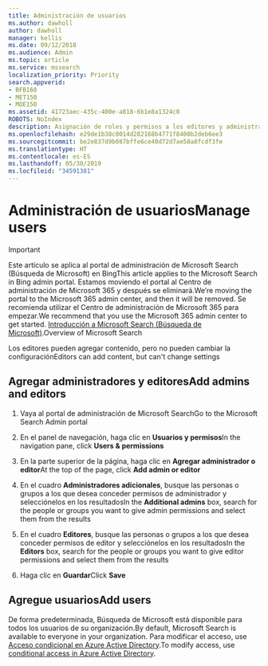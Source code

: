 ```yaml
---
title: Administración de usuarios
ms.author: dawholl
author: dawholl
manager: kellis
ms.date: 09/12/2018
ms.audience: Admin
ms.topic: article
ms.service: mssearch
localization_priority: Priority
search.appverid:
- BFB160
- MET150
- MOE150
ms.assetid: 41723aec-435c-400e-a818-6b1e8a1324c0
ROBOTS: NoIndex
description: Asignación de roles y permisos a los editores y administradores de Búsqueda de Microsoft
ms.openlocfilehash: e29de1b38c0014d282168b4771f8400b2deb6ee3
ms.sourcegitcommit: be2e837d9b087bffe6ce40d72d7ae58a8fcdf3fe
ms.translationtype: HT
ms.contentlocale: es-ES
ms.lasthandoff: 05/30/2019
ms.locfileid: "34591381"
---
```

# <a name="manage-users"></a><span data-ttu-id="50ad5-103">Administración de usuarios</span><span class="sxs-lookup"><span data-stu-id="50ad5-103">Manage users</span></span>

> [!IMPORTANT]
> <span data-ttu-id="50ad5-104">Este artículo se aplica al portal de administración de Microsoft Search (Búsqueda de Microsoft) en Bing</span><span class="sxs-lookup"><span data-stu-id="50ad5-104">This article applies to the Microsoft Search in Bing admin portal.</span></span> <span data-ttu-id="50ad5-105">Estamos moviendo el portal al Centro de administración de Microsoft 365 y después se eliminará.</span><span class="sxs-lookup"><span data-stu-id="50ad5-105">We’re moving the portal to the Microsoft 365 admin center, and then it will be removed.</span></span> <span data-ttu-id="50ad5-106">Se recomienda utilizar el Centro de administración de Microsoft 365 para empezar.</span><span class="sxs-lookup"><span data-stu-id="50ad5-106">We recommend that you use the Microsoft 365 admin center to get started.</span></span> <span data-ttu-id="50ad5-107">[Introducción a Microsoft Search (Búsqueda de Microsoft)](overview-microsoft-search.md).</span><span class="sxs-lookup"><span data-stu-id="50ad5-107">Overview of Microsoft Search</span></span>
    
<span data-ttu-id="50ad5-108">Los editores pueden agregar contenido, pero no pueden cambiar la configuración</span><span class="sxs-lookup"><span data-stu-id="50ad5-108">Editors can add content, but can't change settings</span></span>
  
## <a name="add-admins-and-editors"></a><span data-ttu-id="50ad5-109">Agregar administradores y editores</span><span class="sxs-lookup"><span data-stu-id="50ad5-109">Add admins and editors</span></span>

1. <span data-ttu-id="50ad5-110">Vaya al portal de administración de Microsoft Search</span><span class="sxs-lookup"><span data-stu-id="50ad5-110">Go to the Microsoft Search Admin portal</span></span>
    
2. <span data-ttu-id="50ad5-111">En el panel de navegación, haga clic en **Usuarios y permisos**</span><span class="sxs-lookup"><span data-stu-id="50ad5-111">In the navigation pane, click **Users &amp; permissions**</span></span>
    
3. <span data-ttu-id="50ad5-112">En la parte superior de la página, haga clic en **Agregar administrador o editor**</span><span class="sxs-lookup"><span data-stu-id="50ad5-112">At the top of the page, click **Add admin or editor**</span></span>
    
4. <span data-ttu-id="50ad5-113">En el cuadro **Administradores adicionales**, busque las personas o grupos a los que desea conceder permisos de administrador y selecciónelos en los resultados</span><span class="sxs-lookup"><span data-stu-id="50ad5-113">In the **Additional admins** box, search for the people or groups you want to give admin permissions and select them from the results</span></span> 
    
5. <span data-ttu-id="50ad5-114">En el cuadro **Editores**, busque las personas o grupos a los que desea conceder permisos de editor y selecciónelos en los resultados</span><span class="sxs-lookup"><span data-stu-id="50ad5-114">In the **Editors** box, search for the people or groups you want to give editor permissions and select them from the results</span></span> 
    
6. <span data-ttu-id="50ad5-115">Haga clic en **Guardar**</span><span class="sxs-lookup"><span data-stu-id="50ad5-115">Click **Save**</span></span>
    
## <a name="add-users"></a><span data-ttu-id="50ad5-116">Agregue usuarios</span><span class="sxs-lookup"><span data-stu-id="50ad5-116">Add users</span></span>

<span data-ttu-id="50ad5-117">De forma predeterminada, Búsqueda de Microsoft está disponible para todos los usuarios de su organización.</span><span class="sxs-lookup"><span data-stu-id="50ad5-117">By default, Microsoft Search is available to everyone in your organization.</span></span> <span data-ttu-id="50ad5-118">Para modificar el acceso, use [Acceso condicional en Azure Active Directory](https://docs.microsoft.com/es-ES/azure/active-directory/conditional-access/overview).</span><span class="sxs-lookup"><span data-stu-id="50ad5-118">To modify access, use [conditional access in Azure Active Directory](https://docs.microsoft.com/en-us/azure/active-directory/conditional-access/overview).</span></span>